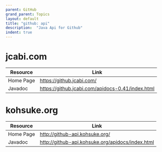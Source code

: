 ```yaml
---
parent: GitHub
grand_parent: Topics
layout: default
title: "github: api"
description:  "Java Api for Github"
indent: true
---
```


# jcabi.com


| Resource | Link |
|----------|------|
|Home Page|<https://github.jcabi.com/>|
|Javadoc|<https://github.jcabi.com/apidocs-0.41/index.html>|



# kohsuke.org 

| Resource | Link |
|----------|------|
|Home Page|<http://github-api.kohsuke.org/>|
|Javadoc|<http://github-api.kohsuke.org/apidocs/index.html>|
